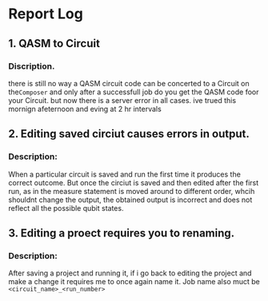 # Report Log

## 1. QASM to Circuit 
### Discription.
there is still no way a QASM circuit code can be concerted to a Circuit on the`Composer` and only after a successfull job do you get the QASM code foor your Circuit. but now there is a server error in all cases. ive trued this mornign afeternoon and eving at 2 hr intervals

## 2. Editing saved circiut causes errors in output.
### Description:
When a particular circuit is saved and run the first time it produces the correct outcome. But once the circiut is saved and then edited after the first run, as in the measure statement is moved around to different order, whcih shouldnt change the output, the obtained output is incorrect and does not reflect all the possible qubit states.

## 3. Editing a proect requires you to renaming.
### Description:
After saving a project and running it, if i go back to editing the project and make a change it requires me to once again name it. 
Job name also muct be `<circuit_name>_<run_number>`
